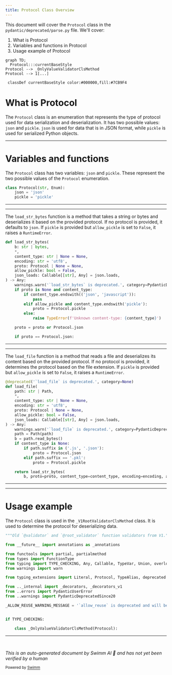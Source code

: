 ```yaml
---
title: Protocol Class Overview
---
```

This document will cover the `Protocol` class in the `pydantic/deprecated/parse.py` file. We'll cover:

1. What is Protocol
2. Variables and functions in Protocol
3. Usage example of Protocol

```mermaid
graph TD;
  Protocol:::currentBaseStyle
Protocol --> _OnlyValueValidatorClsMethod
Protocol --> 1[...]

 classDef currentBaseStyle color:#000000,fill:#7CB9F4
```

# What is Protocol

The `Protocol` class is an enumeration that represents the type of protocol used for data serialization and deserialization. It has two possible values: `json` and `pickle`. `json` is used for data that is in JSON format, while `pickle` is used for serialized Python objects.

<SwmSnippet path="/pydantic/deprecated/parse.py" line="20">

---

# Variables and functions

The `Protocol` class has two variables: `json` and `pickle`. These represent the two possible values of the `Protocol` enumeration.

```python
class Protocol(str, Enum):
    json = 'json'
    pickle = 'pickle'
```

---

</SwmSnippet>

<SwmSnippet path="/pydantic/deprecated/parse.py" line="26">

---

The `load_str_bytes` function is a method that takes a string or bytes and deserializes it based on the provided protocol. If no protocol is provided, it defaults to `json`. If `pickle` is provided but `allow_pickle` is set to `False`, it raises a `RuntimeError`.

```python
def load_str_bytes(
    b: str | bytes,
    *,
    content_type: str | None = None,
    encoding: str = 'utf8',
    proto: Protocol | None = None,
    allow_pickle: bool = False,
    json_loads: Callable[[str], Any] = json.loads,
) -> Any:
    warnings.warn('`load_str_bytes` is deprecated.', category=PydanticDeprecatedSince20, stacklevel=2)
    if proto is None and content_type:
        if content_type.endswith(('json', 'javascript')):
            pass
        elif allow_pickle and content_type.endswith('pickle'):
            proto = Protocol.pickle
        else:
            raise TypeError(f'Unknown content-type: {content_type}')

    proto = proto or Protocol.json

    if proto == Protocol.json:
```

---

</SwmSnippet>

<SwmSnippet path="/pydantic/deprecated/parse.py" line="59">

---

The `load_file` function is a method that reads a file and deserializes its content based on the provided protocol. If no protocol is provided, it determines the protocol based on the file extension. If `pickle` is provided but `allow_pickle` is set to `False`, it raises a `RuntimeError`.

```python
@deprecated('`load_file` is deprecated.', category=None)
def load_file(
    path: str | Path,
    *,
    content_type: str | None = None,
    encoding: str = 'utf8',
    proto: Protocol | None = None,
    allow_pickle: bool = False,
    json_loads: Callable[[str], Any] = json.loads,
) -> Any:
    warnings.warn('`load_file` is deprecated.', category=PydanticDeprecatedSince20, stacklevel=2)
    path = Path(path)
    b = path.read_bytes()
    if content_type is None:
        if path.suffix in ('.js', '.json'):
            proto = Protocol.json
        elif path.suffix == '.pkl':
            proto = Protocol.pickle

    return load_str_bytes(
        b, proto=proto, content_type=content_type, encoding=encoding, allow_pickle=allow_pickle, json_loads=json_loads
```

---

</SwmSnippet>

<SwmSnippet path="/pydantic/deprecated/class_validators.py" line="1">

---

# Usage example

The `Protocol` class is used in the `_V1RootValidatorClsMethod` class. It is used to determine the protocol for deserializing data.

```python
"""Old `@validator` and `@root_validator` function validators from V1."""

from __future__ import annotations as _annotations

from functools import partial, partialmethod
from types import FunctionType
from typing import TYPE_CHECKING, Any, Callable, TypeVar, Union, overload
from warnings import warn

from typing_extensions import Literal, Protocol, TypeAlias, deprecated

from .._internal import _decorators, _decorators_v1
from ..errors import PydanticUserError
from ..warnings import PydanticDeprecatedSince20

_ALLOW_REUSE_WARNING_MESSAGE = '`allow_reuse` is deprecated and will be ignored; it should no longer be necessary'


if TYPE_CHECKING:

    class _OnlyValueValidatorClsMethod(Protocol):
```

---

</SwmSnippet>

&nbsp;

*This is an auto-generated document by Swimm AI 🌊 and has not yet been verified by a human*

<SwmMeta version="3.0.0" repo-id="Z2l0aHViJTNBJTNBREVNTy1weWRhbnRpYyUzQSUzQWdpbGFkbmF2b3Q=" repo-name="DEMO-pydantic" doc-type="class"><sup>Powered by [Swimm](/)</sup></SwmMeta>
